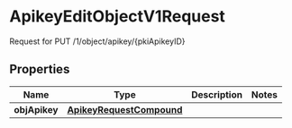 

# ApikeyEditObjectV1Request

Request for PUT /1/object/apikey/{pkiApikeyID}

## Properties

| Name | Type | Description | Notes |
|------------ | ------------- | ------------- | -------------|
|**objApikey** | [**ApikeyRequestCompound**](ApikeyRequestCompound.md) |  |  |



